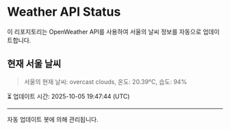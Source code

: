 
# Weather API Status

이 리포지토리는 OpenWeather API를 사용하여 서울의 날씨 정보를 자동으로 업데이트합니다.

## 현재 서울 날씨
> 서울의 현재 날씨: overcast clouds, 온도: 20.39°C, 습도: 94%

⏳ 업데이트 시간: 2025-10-05 19:47:44 (UTC)

---
자동 업데이트 봇에 의해 관리됩니다.
